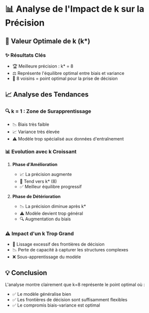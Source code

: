 # 📊 Analyse de l'Impact de k sur la Précision

## 🎯 Valeur Optimale de k (k*)

### ✨ Résultats Clés
- 🏆 Meilleure précision : k* = 8
- ⚖️ Représente l'équilibre optimal entre biais et variance
- 🎯 8 voisins = point optimal pour la prise de décision

## 📈 Analyse des Tendances

### 🔍 k = 1 : Zone de Surapprentissage
- 📉 Biais très faible
- 📈 Variance très élevée
- ⚠️ Modèle trop spécialisé aux données d'entraînement

### 📊 Evolution avec k Croissant
1. **Phase d'Amélioration**
   - 📈 La précision augmente
   - 🎯 Tend vers k* (8)
   - ✅ Meilleur équilibre progressif

2. **Phase de Détérioration**
   - 📉 La précision diminue après k*
   - ⚠️ Modèle devient trop général
   - 🔍 Augmentation du biais

### ⚠️ Impact d'un k Trop Grand
- 🔸 Lissage excessif des frontières de décision
- 📉 Perte de capacité à capturer les structures complexes
- ❌ Sous-apprentissage du modèle

## 💡 Conclusion
L'analyse montre clairement que k=8 représente le point optimal où :
- ✅ Le modèle généralise bien
- ✅ Les frontières de décision sont suffisamment flexibles
- ✅ Le compromis biais-variance est optimal
